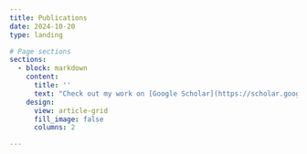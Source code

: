```yaml
---
title: Publications
date: 2024-10-20
type: landing

# Page sections
sections:
  - block: markdown
    content:
      title: ''
      text: "Check out my work on [Google Scholar](https://scholar.google.com/citations?user=RhThiI8AAAAJ&hl=en)"
    design:
      view: article-grid
      fill_image: false
      columns: 2

---
```

